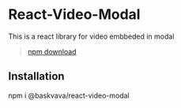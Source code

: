 # React-Video-Modal
This is a react library for video embbeded in modal

> [npm download](https://www.npmjs.com/package/@baskvava/react-video-modal)

## Installation

npm i @baskvava/react-video-modal